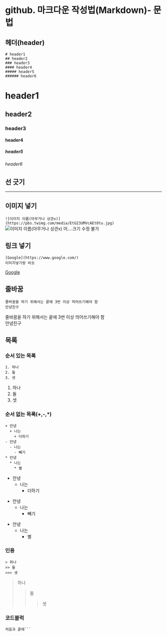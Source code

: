 # github. 마크다운 작성법(Markdown)- 문법

## 헤더(header)
```
# header1
## header2
### header3
#### header4
##### header5
###### header6
```
# header1
## header2
### header3
#### header4
##### header5
###### header6

## 선 긋기
---

## 이미지 넣기
```![이미지 이름(아무거나 상관x)](https://pbs.twimg.com/media/EtG23UMVcAEt0tu.jpg)```
![이미지 이름(아무거나 상관x)](https://pbs.twimg.com/media/EtG23UMVcAEt0tu.jpg)
어....크기 수정 불가

## 링크 넣기
```
[Google](https://www.google.com/)
이미지넣기랑 비슷
```
[Google](https://www.google.com/)

## 줄바꿈
```
줄바꿈을 하기 위해서는 끝에 3번 이상 띄어쓰기해야 함   
안녕친구
```
줄바꿈을 하기 위해서는 끝에 3번 이상 띄어쓰기해야 함   
안녕친구

## 목록
### 순서 있는 목록
```
1. 하나
2. 둘
3. 셋
```
1. 하나
2. 둘
3. 셋

### 순서 없는 목록(+,-,*)
```
+ 안녕
  + 나는
    + 더하기
- 안녕
  - 나는
    - 빼기
* 안녕
  * 나는
    * 별   
```
+ 안녕
  + 나는
    + 더하기
- 안녕
  - 나는
    - 빼기
* 안녕
  * 나는
    * 별   


### 인용
```
> 하나
>> 둘
>>> 셋

```
> 하나
>> 둘
>>> 셋

### 코드블럭
```
처음과 끝에```
```
